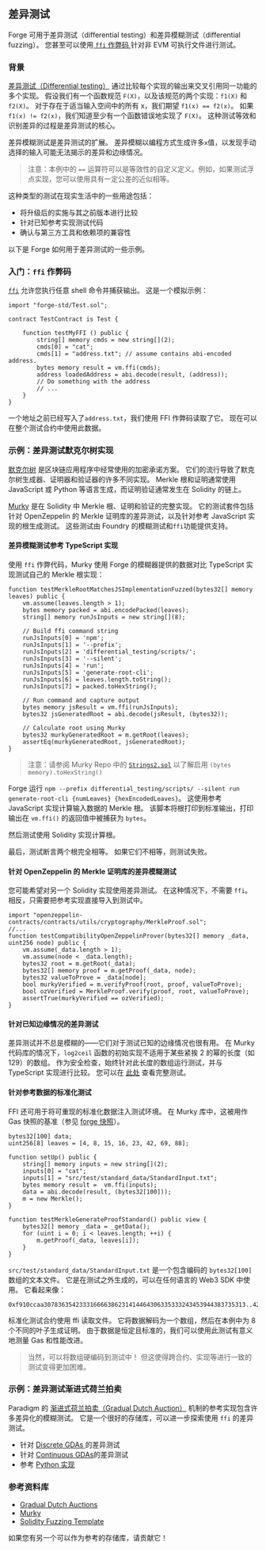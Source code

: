 ## 差异测试

Forge 可用于差异测试（differential testing）和差异模糊测试（differential fuzzing）。 您甚至可以使用[ `ffi` 作弊码 ](../cheatcodes/ffi.md) 针对非 EVM 可执行文件进行测试。

### 背景

[差异测试（Differential testing）](https://en.wikipedia.org/wiki/Differential_testing) 通过比较每个实现的输出来交叉引用同一功能的多个实现。 假设我们有一个函数规范 `F(X)`，以及该规范的两个实现：`f1(X)` 和`f2(X)`。 对于存在于适当输入空间中的所有 x，我们期望 `f1(x) == f2(x)`。 如果 `f1(x) != f2(x)`，我们知道至少有一个函数错误地实现了 `F(X)`。 这种测试等效和识别差异的过程是差异测试的核心。

差异模糊测试是差异测试的扩展。 差异模糊以编程方式生成许多`x`值，以发现手动选择的输入可能无法揭示的差异和边缘情况。

> 注意：本例中的 `==` 运算符可以是等效性的自定义定义。例如，如果测试浮点实现，您可以使用具有一定公差的近似相等。

这种类型的测试在现实生活中的一些用途包括：

- 将升级后的实施与其之前版本进行比较
- 针对已知参考实现测试代码
- 确认与第三方工具和依赖项的兼容性

以下是 Forge 如何用于差异测试的一些示例。

### 入门：`ffi`  作弊码

[`ffi`](../cheatcodes/ffi.md) 允许您执行任意 shell 命令并捕获输出。 这是一个模拟示例：

```solidity
import "forge-std/Test.sol";

contract TestContract is Test {

    function testMyFFI () public {
        string[] memory cmds = new string[](2);
        cmds[0] = "cat";
        cmds[1] = "address.txt"; // assume contains abi-encoded address.
        bytes memory result = vm.ffi(cmds);
        address loadedAddress = abi.decode(result, (address));
        // Do something with the address
        // ...
    }
}
```

一个地址之前已经写入了`address.txt`，我们使用 FFI 作弊码读取了它。 现在可以在整个测试合约中使用此数据。

### 示例：差异测试默克尔树实现

[默克尔树](https://en.wikipedia.org/wiki/Merkle_tree) 是区块链应用程序中经常使用的加密承诺方案。 它们的流行导致了默克尔树生成器、证明器和验证器的许多不同实现。 Merkle 根和证明通常使用 JavaScript 或 Python 等语言生成，而证明验证通常发生在 Solidity 的链上。

[Murky](https://github.com/dmfxyz/murky) 是在 Solidity 中 Merkle 根、证明和验证的完整实现。 它的测试套件包括针对 OpenZeppelin 的 Merkle 证明库的差异测试，以及针对参考 JavaScript 实现的根生成测试。 这些测试由 Foundry 的模糊测试和`ffi`功能提供支持。

#### 差异模糊测试参考 TypeScript 实现

使用 `ffi` 作弊代码，Murky 使用 Forge 的模糊器提供的数据对比 TypeScript 实现测试自己的 Merkle 根实现：

```solidity
function testMerkleRootMatchesJSImplementationFuzzed(bytes32[] memory leaves) public {
    vm.assume(leaves.length > 1);
    bytes memory packed = abi.encodePacked(leaves);
    string[] memory runJsInputs = new string[](8);

    // Build ffi command string
    runJsInputs[0] = 'npm';
    runJsInputs[1] = '--prefix';
    runJsInputs[2] = 'differential_testing/scripts/';
    runJsInputs[3] = '--silent';
    runJsInputs[4] = 'run';
    runJsInputs[5] = 'generate-root-cli';
    runJsInputs[6] = leaves.length.toString();
    runJsInputs[7] = packed.toHexString();

    // Run command and capture output
    bytes memory jsResult = vm.ffi(runJsInputs);
    bytes32 jsGeneratedRoot = abi.decode(jsResult, (bytes32));

    // Calculate root using Murky
    bytes32 murkyGeneratedRoot = m.getRoot(leaves);
    assertEq(murkyGeneratedRoot, jsGeneratedRoot);
}
```

> 注意：请参阅 Murky Repo 中的 [`Strings2.sol`](https://github.com/dmfxyz/murky/blob/main/differential_testing/test/utils/Strings2.sol) 以了解启用 `(bytes memory).toHexString()`

Forge 运行 `npm --prefix differential_testing/scripts/ --silent run generate-root-cli {numLeaves} {hexEncodedLeaves}`。 这使用参考 JavaScript 实现计算输入数据的 Merkle 根。 该脚本将根打印到标准输出，打印输出在 `vm.ffi()` 的返回值中被捕获为 `bytes`。

然后测试使用 Solidity 实现计算根。

最后，测试断言两个根完全相等。 如果它们不相等，则测试失败。

#### 针对 OpenZeppelin 的 Merkle 证明库的差异模糊测试

您可能希望对另一个 Solidity 实现使用差异测试。 在这种情况下，不需要 `ffi`。 相反，只需要把参考实现直接导入到测试中。

```solidity
import "openzeppelin-contracts/contracts/utils/cryptography/MerkleProof.sol";
//...
function testCompatibilityOpenZeppelinProver(bytes32[] memory _data, uint256 node) public {
    vm.assume(_data.length > 1);
    vm.assume(node < _data.length);
    bytes32 root = m.getRoot(_data);
    bytes32[] memory proof = m.getProof(_data, node);
    bytes32 valueToProve = _data[node];
    bool murkyVerified = m.verifyProof(root, proof, valueToProve);
    bool ozVerified = MerkleProof.verify(proof, root, valueToProve);
    assertTrue(murkyVerified == ozVerified);
}
```

#### 针对已知边缘情况的差异测试

差异测试并不总是模糊的——它们对于测试已知的边缘情况也很有用。 在 Murky 代码库的情况下，`log2ceil` 函数的初始实现不适用于某些紧挨 2 的幂的长度（如 129）的数组。 作为安全检查，始终针对此长度的数组运行测试，并与 TypeScript 实现进行比较。 您可以在 [此处](https://github.com/dmfxyz/murky/blob/main/differential_testing/test/DifferentialTests.t.sol#L21) 查看完整测试。

#### 针对参考数据的标准化测试

FFI 还可用于将可重现的标准化数据注入测试环境。 在 Murky 库中，这被用作 Gas 快照的基准（参见 [forge 快照](./gas-snapshots.md)）。

```solidity
bytes32[100] data;
uint256[8] leaves = [4, 8, 15, 16, 23, 42, 69, 88];

function setUp() public {
    string[] memory inputs = new string[](2);
    inputs[0] = "cat";
    inputs[1] = "src/test/standard_data/StandardInput.txt";
    bytes memory result =  vm.ffi(inputs);
    data = abi.decode(result, (bytes32[100]));
    m = new Merkle();
}

function testMerkleGenerateProofStandard() public view {
    bytes32[] memory _data = _getData();
    for (uint i = 0; i < leaves.length; ++i) {
        m.getProof(_data, leaves[i]);
    }
}
```

`src/test/standard_data/StandardInput.txt` 是一个包含编码的 `bytes32[100]` 数组的文本文件。 它是在测试之外生成的，可以在任何语言的 Web3 SDK 中使用。 它看起来像：

```ignore
0xf910ccaa307836354233316666386231414464306335333243453944383735313..423532
```

标准化测试合约使用 ffi 读取文件。 它将数据解码为一个数组，然后在本例中为 8 个不同的叶子生成证明。 由于数据是恒定且标准的，我们可以使用此测试有意义地测量 Gas 和性能改进。

> 当然，可以将数组硬编码到测试中！ 但这使得跨合约、实现等进行一致的测试变得更加困难。

### 示例：差异测试渐进式荷兰拍卖

Paradigm 的 [渐进式荷兰拍卖（Gradual Dutch Auction）](https://www.paradigm.xyz/2022/04/gda) 机制的参考实现包含许多差异化的模糊测试。 它是一个很好的存储库，可以进一步探索使用 `ffi` 的差异测试。

- 针对 [Discrete GDAs ](https://github.com/FrankieIsLost/gradual-dutch-auction/blob/master/src/test/DiscreteGDA.t.sol#L78)的差异测试
- 针对  [Continuous GDAs](https://github.com/FrankieIsLost/gradual-dutch-auction/blob/master/src/test/ContinuousGDA.t.sol#L89)的差异测试
- 参考 [Python 实现](https://github.com/FrankieIsLost/gradual-dutch-auction/blob/master/analysis/compute_price.py)

### 参考资料库

- [Gradual Dutch Auctions](https://github.com/FrankieIsLost/gradual-dutch-auction)
- [Murky](https://www.github.com/dmfxyz/murky)
- [Solidity Fuzzing Template](https://github.com/patrickd-/solidity-fuzzing-boilerplate)

如果您有另一个可以作为参考的存储库，请贡献它！
